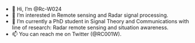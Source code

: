 - 👋 Hi, I’m @Rc-W024
- 👀 I’m interested in Remote sensing and Radar signal processing.
- 🌱 I’m currently a PhD student in Signal Theory and Communications with line of research: Radar remote sensing and situation awareness.
- 📫 You can reach me on Twitter (@RC001W).

<!---
Rc-W024/Rc-W024 WELCOME TO MY SPACE!✨ 
--->
